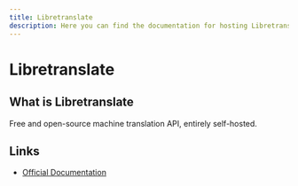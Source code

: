 ```yaml
---
title: Libretranslate
description: Here you can find the documentation for hosting Libretranslate with Coolify.
---
```


# Libretranslate

## What is Libretranslate

Free and open-source machine translation API, entirely self-hosted.

## Links

- [Official Documentation](https://libretranslate.com/docs/?utm_source=coolify.io)
